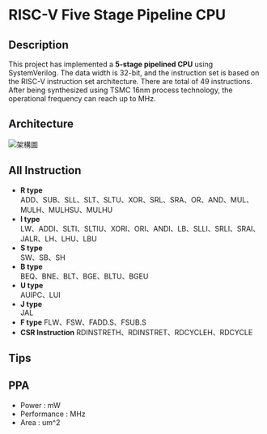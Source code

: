 # RISC-V Five Stage Pipeline CPU
## Description
This project has implemented a **5-stage pipelined CPU** using SystemVerilog. The data width is 32-bit, and the instruction set is based on the RISC-V instruction set architecture.
There are total of 49 instructions. After being synthesized using TSMC 16nm process technology, the operational frequency can reach up to MHz.
## Architecture
![架構圖](https://github.com/user-attachments/assets/93e55d67-62d9-4635-8bd0-aa7f614a7688)
## All Instruction
- **R type**  
ADD、SUB、SLL、SLT、SLTU、XOR、SRL、SRA、OR、AND、MUL、MULH、MULHSU、MULHU
- **I type**  
LW、ADDI、SLTI、SLTIU、XORI、ORI、ANDI、LB、SLLI、SRLI、SRAI、JALR、LH、LHU、LBU
- **S type**  
SW、SB、SH
- **B type**  
BEQ、BNE、BLT、BGE、BLTU、BGEU
- **U type**   
AUIPC、LUI
- **J type**  
JAL
- **F type**
FLW、FSW、FADD.S、FSUB.S
- **CSR Instruction**
RDINSTRETH、RDINSTRET、RDCYCLEH、RDCYCLE
## Tips
## PPA
- Power :  mW
- Performance :  MHz
- Area :  um^2



